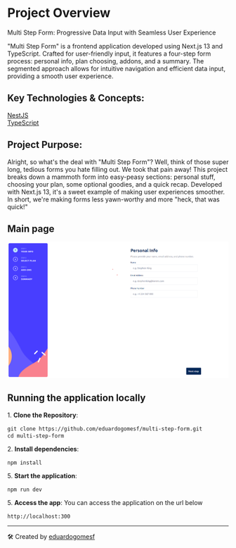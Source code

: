 # Project Overview
Multi Step Form: Progressive Data Input with Seamless User Experience

"Multi Step Form" is a frontend application developed using Next.js 13 and TypeScript. Crafted for user-friendly input, it features a four-step form process: personal info, plan choosing, addons, and a summary. The segmented approach allows for intuitive navigation and efficient data input, providing a smooth user experience.

## Key Technologies & Concepts:
[NestJS](https://nestjs.com/)  
[TypeScript](https://www.typescriptlang.org/)  


## Project Purpose:
Alright, so what's the deal with "Multi Step Form"? Well, think of those super long, tedious forms you hate filling out. We took that pain away! This project breaks down a mammoth form into easy-peasy sections: personal stuff, choosing your plan, some optional goodies, and a quick recap. Developed with Next.js 13, it's a sweet example of making user experiences smoother. In short, we're making forms less yawn-worthy and more "heck, that was quick!"

## Main page
![Alt text](./docs/images/multi-step-form.png)

## Running the application locally
1\. **Clone the Repository**:
```
git clone https://github.com/eduardogomesf/multi-step-form.git
cd multi-step-form
```

2\. **Install dependencies**:
```
npm install
```

5\. **Start the application**:
```
npm run dev
```

5\. **Access the app**:
You can access the application on the url below
```
http://localhost:300
```
---
🛠️ Created by [eduardogomesf](https://github.com/eduardogomesf)
